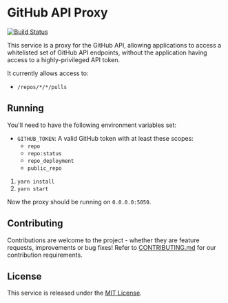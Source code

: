 GitHub API Proxy
================

[![Build Status](https://travis-ci.org/manywho/proxy-github.svg)](https://travis-ci.org/manywho/proxy-github)

This service is a proxy for the GitHub API, allowing applications to access a whitelisted set of GitHub API endpoints,
without the application having access to a highly-privileged API token.

It currently allows access to:

* `/repos/*/*/pulls`

## Running

You'll need to have the following environment variables set:

* `GITHUB_TOKEN`: A valid GitHub token with at least these scopes:
  * `repo`
  * `repo:status`
  * `repo_deployment`
  * `public_repo`

1. `yarn install`
2. `yarn start`

Now the proxy should be running on `0.0.0.0:5050`.

## Contributing

Contributions are welcome to the project - whether they are feature requests, improvements or bug fixes! Refer to 
[CONTRIBUTING.md](CONTRIBUTING.md) for our contribution requirements.

## License

This service is released under the [MIT License](http://opensource.org/licenses/mit-license.php).
